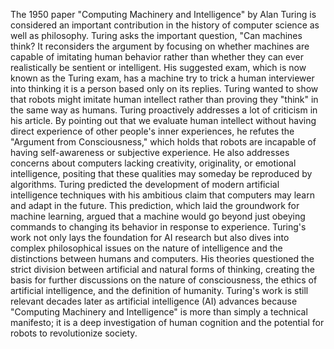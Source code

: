   The 1950 paper "Computing Machinery and Intelligence" by Alan Turing is considered an important contribution in the history of computer science as well as philosophy. Turing asks the important question, "Can machines think? It reconsiders the argument by focusing on whether machines are capable of imitating human behavior rather than whether they can ever realistically be sentient or intelligent. His suggested exam, which is now known as the Turing exam, has a machine try to trick a human interviewer into thinking it is a person based only on its replies. Turing wanted to show that robots might imitate human intellect rather than proving they "think" in the same way as humans.
  Turing proactively addresses a lot of criticism in his article. By pointing out that we evaluate human intellect without having direct experience of other people's inner experiences, he refutes the "Argument from Consciousness," which holds that robots are incapable of having self-awareness or subjective experience. He also addresses concerns about computers lacking creativity, originality, or emotional intelligence, positing that these qualities may someday be reproduced by algorithms. Turing predicted the development of modern artificial intelligence techniques with his ambitious claim that computers may learn and adapt in the future. This prediction, which laid the groundwork for machine learning, argued that a machine would go beyond just obeying commands to changing its behavior in response to experience.
  Turing's work not only lays the foundation for AI research but also dives into complex philosophical issues on the nature of intelligence and the distinctions between humans and computers. His theories questioned the strict division between artificial and natural forms of thinking, creating the basis for further discussions on the nature of consciousness, the ethics of artificial intelligence, and the definition of humanity. Turing's work is still relevant decades later as artificial intelligence (AI) advances because "Computing Machinery and Intelligence" is more than simply a technical manifesto; it is a deep investigation of human cognition and the potential for robots to revolutionize society.
